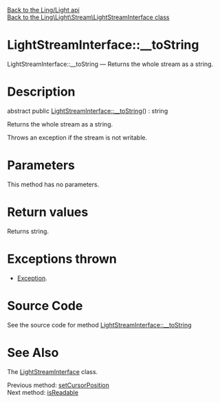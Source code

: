 [Back to the Ling/Light api](https://github.com/lingtalfi/Light/blob/master/doc/api/Ling/Light.md)<br>
[Back to the Ling\Light\Stream\LightStreamInterface class](https://github.com/lingtalfi/Light/blob/master/doc/api/Ling/Light/Stream/LightStreamInterface.md)


LightStreamInterface::__toString
================



LightStreamInterface::__toString — Returns the whole stream as a string.




Description
================


abstract public [LightStreamInterface::__toString](https://github.com/lingtalfi/Light/blob/master/doc/api/Ling/Light/Stream/LightStreamInterface/__toString.md)() : string




Returns the whole stream as a string.

Throws an exception if the stream is not writable.




Parameters
================

This method has no parameters.


Return values
================

Returns string.


Exceptions thrown
================

- [Exception](http://php.net/manual/en/class.exception.php).&nbsp;







Source Code
===========
See the source code for method [LightStreamInterface::__toString](https://github.com/lingtalfi/Light/blob/master/Stream/LightStreamInterface.php#L166-L166)


See Also
================

The [LightStreamInterface](https://github.com/lingtalfi/Light/blob/master/doc/api/Ling/Light/Stream/LightStreamInterface.md) class.

Previous method: [setCursorPosition](https://github.com/lingtalfi/Light/blob/master/doc/api/Ling/Light/Stream/LightStreamInterface/setCursorPosition.md)<br>Next method: [isReadable](https://github.com/lingtalfi/Light/blob/master/doc/api/Ling/Light/Stream/LightStreamInterface/isReadable.md)<br>

